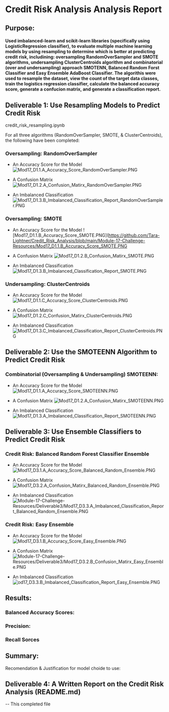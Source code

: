 # Credit Risk Analysis Analysis Report
## Purpose: 
#### Used imbalanced-learn and scikit-learn libraries (specifically using LogisticRegression classifier), to evaluate multiple machine learning models by using resampling to determine which is better at predicting credit risk, includining: oversampling RandomOverSampler and SMOTE algorithms, undersampling ClusterCentroids algorithm and combinatorial (over and undersampling) approach SMOTENN, Balanced Random Forst Classifier and Easy Ensemble AdaBoost Classifier.  The algorithis were used to resample the dataset, view the count of the target data classes, train the logistics regression classifier, calculate the balanced accuracy score, generate a confucion matrix, and generate a classification report.

## Deliverable 1: Use Resampling Models to Predict Credit Risk
credit_risk_resampling.ipynb

For all three algorithms (RandomOverSampler, SMOTE, & ClusterCentroids), the following have been completed:
### Oversampling:  RandomOverSampler

 - An Accuracy Score for the Model
![Mod17_D1.1.A_Accuracy_Score_RandomOverSampler.PNG](https://github.com/Tara-Lightner/Credit_Risk_Analysis/blob/main/Module-17-Challenge-Resources/Mod17_D1.1.A_Accuracy_Score_RandomOverSampler.PNG)

 - A Confusion Matrix
![Mod17_D1.2.A_Confusion_Matirx_RandomOverSampler.PNG](https://github.com/Tara-Lightner/Credit_Risk_Analysis/blob/main/Module-17-Challenge-Resources/Mod17_D1.2.A_Confusion_Matirx_RandomOverSampler.PNG)

 - An Imbalanced Classification
![Mod17_D1.3.B_Imbalanced_Classification_Report_RandomOverSampler.PNG](https://github.com/Tara-Lightner/Credit_Risk_Analysis/blob/main/Module-17-Challenge-Resources/Mod17_D1.3.A_Imbalanced_Classification_Report_RandomOverSampler.PNG)

### Oversampling: SMOTE
 - An Accuracy Score for the Model
![Mod17_D1.1.B_Accuracy_Score_SMOTE.PNG](https://github.com/Tara-Lightner/Credit_Risk_Analysis/blob/main/Module-17-Challenge-Resources/Mod17_D1.1.B_Accuracy_Score_SMOTE.PNG

 - A Confusion Matrix
![Mod17_D1.2.B_Confusion_Matirx_SMOTE.PNG](https://github.com/Tara-Lightner/Credit_Risk_Analysis/blob/main/Module-17-Challenge-Resources/Mod17_D1.2.B_Confusion_Matirx_SMOTE.PNG)

 - An Imbalanced Classification
![Mod17_D1.3.B_Imbalanced_Classification_Report_SMOTE.PNG](https://github.com/Tara-Lightner/Credit_Risk_Analysis/blob/main/Module-17-Challenge-Resources/Mod17_D1.3.B_Imbalanced_Classification_Report_SMOTE.PNG)

### Undersampling: ClusterCentroids
 - An Accuracy Score for the Model
![Mod17_D1.1.C_Accuracy_Score_ClusterCentroids.PNG](https://github.com/Tara-Lightner/Credit_Risk_Analysis/blob/main/Module-17-Challenge-Resources/Mod17_D1.1.C_Accuracy_Score_ClusterCentroids.PNG)

 - A Confusion Matrix
![Mod17_D1.2.C_Confusion_Matirx_ClusterCentroids.PNG](https://github.com/Tara-Lightner/Credit_Risk_Analysis/blob/main/Module-17-Challenge-Resources/Mod17_D1.2.C_Confusion_Matirx_ClusterCentroids.PNG)

 - An Imbalanced Classification
![Mod17_D1.3.C_Imbalanced_Classification_Report_ClusterCentroids.PNG](https://github.com/Tara-Lightner/Credit_Risk_Analysis/blob/main/Module-17-Challenge-Resources/Mod17_D1.3.C_Imbalanced_Classification_Report_ClusterCentroids.PNG)

## Deliverable 2: Use the SMOTEENN Algorithm to Predict Credit Risk
### Combinatorial (Oversampling & Undersampling) SMOTEENN:
- An Accuracy Score for the Model
![Mod17_D1.1.A_Accuracy_Score_SMOTEENN.PNG](https://github.com/Tara-Lightner/Credit_Risk_Analysis/blob/main/Module-17-Challenge-Resources/Deliverable2/Mod17_D1.1.A_Accuracy_Score_SMOTEENN.PNG)

- A Confusion Matrix
![Mod17_D1.2.A_Confusion_Matirx_SMOTEENN.PNG](https://github.com/Tara-Lightner/Credit_Risk_Analysis/blob/main/Module-17-Challenge-Resources/Deliverable2/Mod17_D1.2.A_Confusion_Matirx_SMOTEENN.PNG)

 - An Imbalanced Classification
![Mod17_D1.3.A_Imbalanced_Classification_Report_SMOTEENN.PNG](https://github.com/Tara-Lightner/Credit_Risk_Analysis/blob/main/Module-17-Challenge-Resources/Deliverable2/Mod17_D1.3.A_Imbalanced_Classification_Report_SMOTEENN.PNG)

## Deliverable 3: Use Ensemble Classifiers to Predict Credit Risk

### Credit Risk:  Balanced Random Forest Classifier Ensemble
- An Accuracy Score for the Model
![Mod17_D3.1.A_Accuracy_Score_Balanced_Random_Ensemble.PNG](https://github.com/Tara-Lightner/Credit_Risk_Analysis/blob/main/Module-17-Challenge-Resources/Deliverable3/Mod17_D3.1.A_Accuracy_Score_Balanced_Random_Ensemble.PNG)

- A Confusion Matrix
![Mod17_D3.2.A_Confusion_Matirx_Balanced_Random_Ensemble.PNG](https://github.com/Tara-Lightner/Credit_Risk_Analysis/blob/main/Module-17-Challenge-Resources/Deliverable3/Mod17_D3.2.A_Confusion_Matirx_Balanced_Random_Ensemble.PNG)

 - An Imbalanced Classification
![Module-17-Challenge-Resources/Deliverable3/Mod17_D3.3.A_Imbalanced_Classification_Report_Balanced_Random_Ensemble.PNG](https://github.com/Tara-Lightner/Credit_Risk_Analysis/blob/main/Module-17-Challenge-Resources/Deliverable3/Mod17_D3.3.A_Imbalanced_Classification_Report_Balanced_Random_Ensemble.PNG)

### Credit Risk:  Easy Ensemble
- An Accuracy Score for the Model
![Mod17_D3.1.B_Accuracy_Score_Easy_Ensemble.PNG](https://github.com/Tara-Lightner/Credit_Risk_Analysis/blob/main/Module-17-Challenge-Resources/Deliverable3/Mod17_D3.1.B_Accuracy_Score_Easy_Ensemble.PNG)

- A Confusion Matrix
![Module-17-Challenge-Resources/Deliverable3/Mod17_D3.2.B_Confusion_Matirx_Easy_Ensemble.PNG](https://github.com/Tara-Lightner/Credit_Risk_Analysis/blob/main/Module-17-Challenge-Resources/Deliverable3/Mod17_D3.2.B_Confusion_Matirx_Easy_Ensemble.PNG)

- An Imbalanced Classification
![od17_D3.3.B_Imbalanced_Classification_Report_Easy_Ensemble.PNG](https://github.com/Tara-Lightner/Credit_Risk_Analysis/blob/main/Module-17-Challenge-Resources/Deliverable3/Mod17_D3.3.B_Imbalanced_Classification_Report_Easy_Ensemble.PNG)

## Results: 

### Balanced Accuracy Scores:


### Precision:


### Recall Sorces


## Summary:
Recomendation & Justification for model choide to use:


## Deliverable 4: A Written Report on the Credit Risk Analysis (README.md) 

 -- This completed file